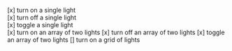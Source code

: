 [x] turn on a single light  
[x] turn off a single light  
[x] toggle a single light  
[x] turn on an array of two lights
[x] turn off an array of two lights
[x] toggle an array of two lights
[] turn on a grid of lights